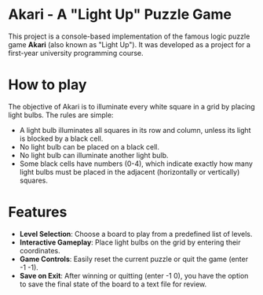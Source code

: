 # Akari - A "Light Up" Puzzle Game
This project is a console-based implementation of the famous logic puzzle game **Akari** (also known as "Light Up"). It was developed as a project for a first-year university programming course.
# How to play
The objective of Akari is to illuminate every white square in a grid by placing light bulbs. The rules are simple:
- A light bulb illuminates all squares in its row and column, unless its light is blocked by a black cell.
- No light bulb can be placed on a black cell.
- No light bulb can illuminate another light bulb.
- Some black cells have numbers (0-4), which indicate exactly how many light bulbs must be placed in the adjacent (horizontally or vertically) squares.
# Features
- **Level Selection**: Choose a board to play from a predefined list of levels.
- **Interactive Gameplay**: Place light bulbs on the grid by entering their coordinates.
- **Game Controls**: Easily reset the current puzzle or quit the game (enter -1 -1).
- **Save on Exit**: After winning or quitting (enter -1 0), you have the option to save the final state of the board to a text file for review.
